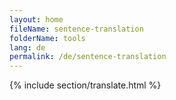 ```yaml
---
layout: home
fileName: sentence-translation
folderName: tools
lang: de
permalink: /de/sentence-translation
---
```

{% include section/translate.html %}